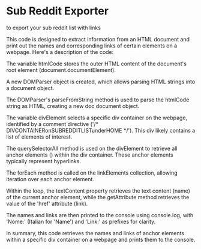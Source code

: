 # Sub Reddit Exporter
to export your sub reddit list with links

This code is designed to extract information from an HTML document and print out the names and corresponding links of certain elements on a webpage. Here's a description of the code:

The variable htmlCode stores the outer HTML content of the document's root element (document.documentElement).

A new DOMParser object is created, which allows parsing HTML strings into a document object.

The DOMParser's parseFromString method is used to parse the htmlCode string as HTML, creating a new doc document object.

The variable divElement selects a specific div container on the webpage, identified by a comment directive ('/* DIVCONTAINERonSUBREDDITLISTunderHOME */'). This div likely contains a list of elements of interest.

The querySelectorAll method is used on the divElement to retrieve all anchor elements (<a>) within the div container. These anchor elements typically represent hyperlinks.

The forEach method is called on the linkElements collection, allowing iteration over each anchor element.

Within the loop, the textContent property retrieves the text content (name) of the current anchor element, while the getAttribute method retrieves the value of the 'href' attribute (link).

The names and links are then printed to the console using console.log, with 'Nome:' (Italian for 'Name') and 'Link:' as prefixes for clarity.

In summary, this code retrieves the names and links of anchor elements within a specific div container on a webpage and prints them to the console.

